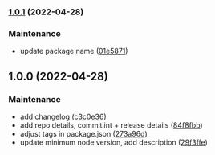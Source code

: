 

### [1.0.1](https://github.com/nzambello/link-previewer/compare/v1.0.0...v1.0.1) (2022-04-28)


### Maintenance

* update package name ([01e5871](https://github.com/nzambello/link-previewer/commit/01e58713f68f261e0fb1c0b0fd44243ab696dce2))

## 1.0.0 (2022-04-28)


### Maintenance

* add changelog ([c3c0e36](https://github.com/nzambello/link-previewer/commit/c3c0e36e997b93e8b47c92adf604ce88a8aef6d3))
* add repo details, commitlint + release details ([84f8fbb](https://github.com/nzambello/link-previewer/commit/84f8fbb3617950e2613b2e1554be93332e40c4c4))
* adjust tags in package.json ([273a96d](https://github.com/nzambello/link-previewer/commit/273a96d0c5f389610aa0a20d2734e84868d377de))
* update minimum node version, add description ([29f3ffe](https://github.com/nzambello/link-previewer/commit/29f3ffee6073bc049c56d487752b3c0b44dc87b4))